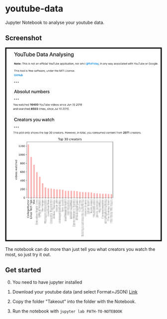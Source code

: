 # youtube-data
Jupyter Notebook to analyse your youtube data.

## Screenshot
![](screenshot.png)

The notebook can do more than just tell you what creators you watch the most, so just try it out.

## Get started
0) You need to have jupyter installed

1) Download your youtube data (and select Format=JSON) [Link](https://takeout.google.com/)
2) Copy the folder "Takeout" into the folder with the Notebook.
3) Run the notebook with `jupyter lab PATH-TO-NOTEBOOK`